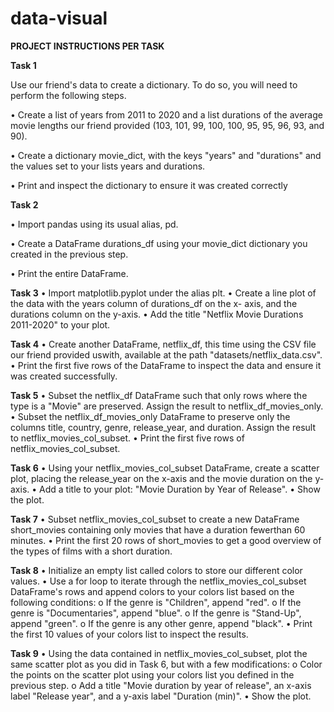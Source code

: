 # data-visual
**PROJECT INSTRUCTIONS PER TASK**

**Task 1**

Use our friend's data to create a dictionary. To do so, you will need to perform the following steps.

• Create a list of years from 2011 to 2020 and a list durations of the average movie lengths our friend provided (103, 101, 99, 100, 100, 95, 95, 96, 93, and 90).

• Create a dictionary movie_dict, with the keys "years" and "durations" and the values set to your lists years and durations.

• Print and inspect the dictionary to ensure it was created correctly

**Task 2**

• Import pandas using its usual alias, pd.

• Create a DataFrame durations_df using your movie_dict dictionary you created in the previous step.

• Print the entire DataFrame.

**Task 3**
• Import matplotlib.pyplot under the alias plt.
• Create a line plot of the data with the years column of durations_df on the x- axis, and the durations column on the y-axis.
• Add the title "Netflix Movie Durations 2011-2020" to your plot.

**Task 4**
• Create another DataFrame, netflix_df, this time using the CSV file our friend provided uswith, available at the path "datasets/netflix_data.csv".
• Print the first five rows of the DataFrame to inspect the data and ensure it was created successfully.

**Task 5**
• Subset the netflix_df DataFrame such that only rows where the type is a "Movie" are preserved. Assign the result to netflix_df_movies_only.
• Subset the netflix_df_movies_only DataFrame to preserve only the columns title, country, genre, release_year, and duration. Assign the result to  netflix_movies_col_subset.
• Print the first five rows of netflix_movies_col_subset.

**Task 6**
• Using your netflix_movies_col_subset DataFrame, create a scatter plot, placing  the release_year on the x-axis and the movie duration on the y-axis.
• Add a title to your plot: "Movie Duration by Year of Release".
• Show the plot.

**Task 7**
• Subset netflix_movies_col_subset to create a new DataFrame short_movies containing only movies that have a duration fewerthan 60 minutes.
• Print the first 20 rows of short_movies to get a good overview of the types of films with a short duration.

**Task 8**
• Initialize an empty list called colors to store our different color values.
• Use a for loop to iterate through the netflix_movies_col_subset DataFrame's rows and append colors to your colors list based on the following conditions:
o If the genre is "Children", append "red".
o If the genre is "Documentaries", append "blue".
o If the genre is "Stand-Up", append "green".
o If the genre is any other genre, append "black".
• Print the first 10 values of your colors list to inspect the results.

**Task 9**
• Using the data contained in netflix_movies_col_subset, plot the same scatter plot as you did in Task 6, but with a few modifications:
o Color the points on the scatter plot using your colors list you defined in the previous step.
o Add a title "Movie duration by year of release", an x-axis label "Release year", and a y-axis label "Duration (min)". 
• Show the plot.


